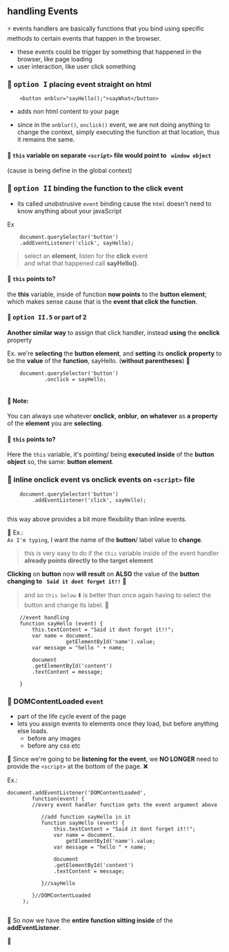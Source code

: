 ## handling Events

:zap: events handlers are basically functions that you bind using
specific methods to certain events that happen in the browser.
- these events could be trigger by something that happened
  in the browser, like page loading
- user interaction, like user click something


### :cactus: <kbd>option I</kbd> placing event straight on html
````
    <button onblur="sayHello();">sayWhat</button>
````
  
- adds non html content to your page 

- since in the `onblur()`, `onclick()` event, we are
  not doing anything to change the context, simply
  executing the function at that location, thus it remains
  the same.
  
#### :cactus: `this` variable on separate `<script>`  file would point to ` window object`
  (cause is being define in the global context)  
  
  
### :cactus: <kbd>option II</kbd> binding the function to the click event

- its called unobstrusive `event` binding cause
  the `html` doesn't need to know anything about
  your javaScript
  
Ex

````
    document.querySelector('button')
    .addEventListener('click', sayHello);

````
> select an **element**, listen for the **click** event      
>  and what that happened call **sayHello()**.

#### :postbox: `this` points to?   
the **this** variable, inside of function **now points**
to the **button element**;  which makes sense cause that
is the **event that click the function**.

#### :postbox: <kbd>option II.5</kbd> or part of 2
**Another similar way** to assign that click handler,
instead **using** the **onclick** property    

Ex. 
we're **selecting** the **button element**, and **setting** its **onclick**
**property** to be the **value** of the **function**, sayHello.
(**without parentheses**) :triangular_flag_on_post:
````
    document.querySelector('button')
            .onclick = sayHello;
             
````
#### :loudspeaker:    **Note:**    
You can always use whatever **onclick**, **onblur**, **on whatever**
as **a property** of the **element** you are **selecting**.

#### :cactus: `this` points to?
Here the `this` variable, it's pointing/ being **executed inside** 
of the **button object** so, the same: **button element**.

### :loudspeaker: inline onclick event vs onclick events on `<script>` file

````     
    document.querySelector('button')
        .addEventListener('click', sayHello);
               
````
this way above provides a bit more flexibility than
inline events.


:cactus: Ex.:   
`As I'm typing`, I want the name of the **button**/ label value
to **change**.

> this is very easy to do if the `this` variable
  inside of the event handler **already points directly
  to the target element**      
  
  **Clicking** on **button** now **will result** on **ALSO** the
  value of the **button changing to ` Said it dont forget it!!`**  :tada:
  
> and so `this below` :arrow_down: is better than once again having to select the button and change its label.  :japanese_goblin:
  
````
    //event handling
    function sayHello (event) {
        this.textContent = "Said it dont forget it!!";
        var name = document.
                   getElementById('name').value;
        var message = "hello " + name;
        
        document
        .getElementById('content')
        .textContent = message;
    
    }

````
### :loudspeaker: DOMContentLoaded `event`
- part of the life cycle event of the page
- lets you assign events to elements once they load,
  but before anything else loads.
  - before any images
  - before any css etc
  
:cactus: Since we're going to be **listening for the
event**, we **NO LONGER** need to provide the `<script>`
at the bottom of the page. :x:

Ex.:

````
document.addEventListener('DOMContentLoaded', 
        function(event) {
        //every event handler function gets the event argument above  
        
           //add function sayHello in it
           function sayHello (event) {
               this.textContent = "Said it dont forget it!!";
               var name = document.
                   getElementById('name').value;
               var message = "hello " + name;
            
               document
               .getElementById('content')
               .textContent = message;
        
           }//sayHello    
             
        }//DOMContentLoaded
     );
   

````
:tropical_drink: So now we have the **entire function sitting inside**
of the **addEventListener**.






:100:

